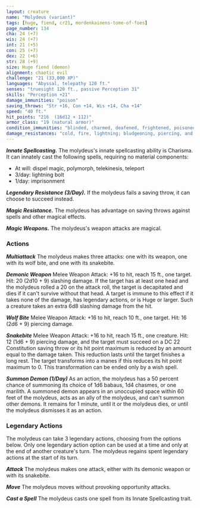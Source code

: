 ```yaml
---
layout: creature
name: "Molydeus (variant)"
tags: [huge, fiend, cr21, mordenkainens-tome-of-foes]
page_number: 134
cha: 24 (+7)
wis: 24 (+7)
int: 21 (+5)
con: 25 (+7)
dex: 22 (+6)
str: 28 (+9)
size: Huge fiend (demon)
alignment: chaotic evil
challenge: "21 (33,000 XP)"
languages: "Abyssal, telepathy 120 ft."
senses: "truesight 120 ft., passive Perception 31"
skills: "Perception +21"
damage_immunities: "poison"
saving_throws: "Str +16, Con +14, Wis +14, Cha +14"
speed: "40 ft."
hit_points: "216  (16d12 + 112)"
armor_class: "19 (natural armor)"
condition_immunities: "blinded, charmed, deafened, frightened, poisoned, stunned"
damage_resistances: "cold, fire, lightning; bludgeoning, piercing, and slashing from nonmagical attacks"
---
```


***Innate Spellcasting.*** The molydeus's innate spellcasting ability is Charisma. It can innately cast the following spells, requiring no material components:
* At will: dispel magic, polymorph, telekinesis, teleport
* 3/day: lightning bolt
* 1/day: imprisonment

***Legendary Resistance (3/Day).*** If the molydeus fails a saving throw, it can choose to succeed instead.

***Magic Resistance.*** The molydeus has advantage on saving throws against spells and other magical effects.

***Magic Weapons.*** The molydeus's weapon attacks are magical.

### Actions

***Multiattack*** The molydeus makes three attacks: one with its weapon, one with its wolf bite, and one with its snakebite.

***Demonic Weapon*** Melee Weapon Attack: +16 to hit, reach 15 ft., one target. Hit: 20 (2d10 + 9) slashing damage. If the target has at least one head and the molydeus rolled a 20 on the attack roll, the target is decapitated and dies if it can't survive without that head. A target is immune to this effect if it takes none of the damage, has legendary actions, or is Huge or larger. Such a creature takes an extra 6d8 slashing damage from the hit.

***Wolf Bite*** Melee Weapon Attack: +16 to hit, reach 10 ft., one target. Hit: 16 (2d6 + 9) piercing damage.

***Snakebite*** Melee Weapon Attack: +16 to hit, reach 15 ft., one creature. Hit: 12 (1d6 + 9) piercing damage, and the target must succeed on a DC 22 Constitution saving throw or its hit point maximum is reduced by an amount equal to the damage taken. This reduction lasts until the target finishes a long rest. The target transforms into a manes if this reduces its hit point maximum to 0. This transformation can be ended only by a wish spell.

***Summon Demon (1/Day)*** As an action, the molydeus has a 50 percent chance of summoning its choice of 1d6 babaus, 1d4 chasmes, or one marilith. A summoned demon appears in an unoccupied space within 60 feet of the molydeus, acts as an ally of the molydeus, and can't summon other demons. It remains for 1 minute, until it or the molydeus dies, or until the molydeus dismisses it as an action.

### Legendary Actions

The molydeus can take 3 legendary actions, choosing from the options below. Only one legendary action option can be used at a time and only at the end of another creature's turn. The molydeus regains spent legendary actions at the start of its turn.

***Attack*** The molydeus makes one attack, either with its demonic weapon or with its snakebite.

***Move*** The molydeus moves without provoking opportunity attacks.

***Cast a Spell*** The molydeus casts one spell from its Innate Spellcasting trait.